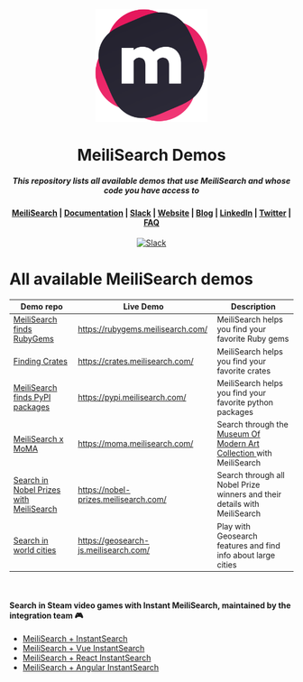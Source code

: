 <p align="center">
  <img src="https://raw.githubusercontent.com/meilisearch/devrel/main/assets/meilisearch-icon.svg" alt="MeiliSearch" width="200" height="200" />
</p>


<h1 align="center">MeiliSearch Demos</h1>
<h5 align="center">This repository lists all available demos that use MeiliSearch and whose code you have access to 
</h5>

<h4 align="center">
  <a href="https://github.com/meilisearch/MeiliSearch">MeiliSearch</a> |
  <a href="https://docs.meilisearch.com">Documentation</a> |
  <a href="https://slack.meilisearch.com">Slack</a> |
  <a href="https://www.meilisearch.com">Website</a> |
  <a href="https://blog.meilisearch.com">Blog</a> |
  <a href="https://fr.linkedin.com/company/meilisearch">LinkedIn</a> |
  <a href="https://twitter.com/meilisearch">Twitter</a> |
  <a href="https://docs.meilisearch.com/faq/">FAQ</a>
</h4>

<p align="center">
  <a href="https://slack.meilisearch.com"><img src="https://img.shields.io/badge/slack-MeiliSearch-blue.svg?logo=slack" alt="Slack"></a>
</p>

# All available MeiliSearch demos

| Demo repo | Live Demo  | Description |
|-----------|------------|-------------|
| [ MeiliSearch finds RubyGems](https://github.com/meilisearch/demos/tree/main/src/finding-rubygems) | https://rubygems.meilisearch.com/ | MeiliSearch helps you find your favorite Ruby gems |
| [ Finding Crates ](https://github.com/meilisearch/demos/tree/main/src/finding-crates) | https://crates.meilisearch.com/ | MeiliSearch helps you find your favorite crates|
| [ MeiliSearch finds PyPI packages ](https://github.com/meilisearch/demos/tree/main/src/finding-pypi) | https://pypi.meilisearch.com/ | MeiliSearch helps you find your favorite python packages|
| [ MeiliSearch x MoMA ](https://github.com/meilisearch/demos/tree/main/src/MoMA) | https://moma.meilisearch.com/ | Search through the  [ Museum Of Modern Art Collection ](https://github.com/MuseumofModernArt/collection) with MeiliSearch|
| [ Search in Nobel Prizes with MeiliSearch ](https://github.com/meilisearch/demos/tree/main/src/nobel-prizes) |  https://nobel-prizes.meilisearch.com/ | Search through all Nobel Prize winners and their details with MeiliSearch |
| [ Search in world cities ](https://github.com/meilisearch/demos/tree/main/src/geo-javascript) |  https://geosearch-js.meilisearch.com/ | Play with Geosearch features and find info about large cities |

<br>

#### Search in Steam video games with Instant MeiliSearch, maintained by the integration team 🎮 

- [MeiliSearch + InstantSearch](https://codesandbox.io/s/ms-is-mese9?fontsize=14&hidenavigation=1&theme=dark)
- [MeiliSearch + Vue InstantSearch](https://codesandbox.io/s/ms-vue-is-1d6bi?fontsize=14&hidenavigation=1&theme=dark&file=/src/App.vue)
- [MeiliSearch + React InstantSearch](https://codesandbox.io/s/ms-react-is-sh9ud?fontsize=14&hidenavigation=1&theme=dark)
- [MeiliSearch + Angular InstantSearch](https://codesandbox.io/s/ms-angularis-7xipe)
